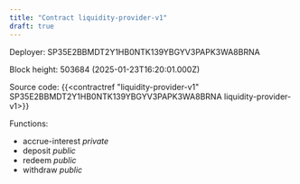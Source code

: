 ```yaml
---
title: "Contract liquidity-provider-v1"
draft: true
---
```

Deployer: SP35E2BBMDT2Y1HB0NTK139YBGYV3PAPK3WA8BRNA


 



Block height: 503684 (2025-01-23T16:20:01.000Z)

Source code: {{<contractref "liquidity-provider-v1" SP35E2BBMDT2Y1HB0NTK139YBGYV3PAPK3WA8BRNA liquidity-provider-v1>}}

Functions:

* accrue-interest _private_
* deposit _public_
* redeem _public_
* withdraw _public_
